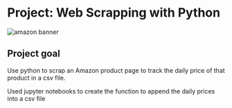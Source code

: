 # Project: Web Scrapping with Python

![amazon banner](https://user-images.githubusercontent.com/88495091/209247565-34ca0227-135e-40c5-9123-0772cd77f5ae.png)

## Project goal

Use python to scrap an Amazon product page to track the daily price of that product in a csv file. 

Used jupyter notebooks to create the function to append the daily prices into a csv file
